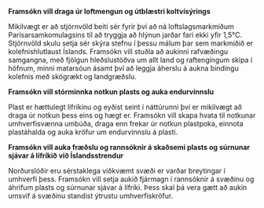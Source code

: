 **Framsókn vill draga úr loftmengun og útblæstri koltvísýrings**

Mikilvægt er að stjórnvöld beiti sér fyrir því að ná loftslagsmarkmiðum Parísarsamkomulagsins til að tryggja að hlýnun jarðar fari ekki yfir 1,5°C. Stjórnvöld skulu setja sér skýra stefnu í þessu málum þar sem markmiðið er kolefnishlutlaust Íslands.
Framsókn vill stuðla að aukinni rafvæðingu samgangna, með fjölgun hleðslustöðva um allt land og raftengingum skipa í höfnum, minni matarsóun ásamt því að leggja áherslu á aukna bindingu kolefnis með skógrækt og landgræðslu.

**Framsókn vill stórminnka notkun plasts og auka endurvinnslu**

Plast er hættulegt lífríkinu og eyðist seint í náttúrunni því er mikilvægt að draga úr notkun þess eins og hægt er. Framsókn vill skapa hvata til notkunar umhverfisvænna umbúða, draga enn frekar úr notkun plastpoka, einnota plastáhalda og auka kröfur um endurvinnslu á plasti.

**Framsókn vill auka fræðslu og rannsóknir á skaðsemi plasts og súrnunar sjávar á lífríkið við Íslandsstrendur**

Norðurslóðir eru sérstaklega viðkvæmt svæði er varðar breytingar í umhverfi þess. Framsókn vill setja aukið fjármagn í rannsóknir á svæðinu og áhrifum plasts og súrnunar sjávar á lífríki. Þess skal þá vera gætt að aukin umsvif á svæðinu standist ýtrustu umhverfiskröfur.
